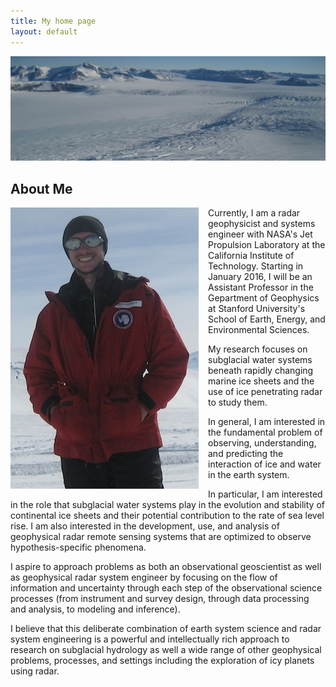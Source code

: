 ```yaml
---
title: My home page
layout: default
---
```


![Alt text](/images/ice.jpg)

## About Me

<div style="float: left;margin:0px 15px 0px 0px;"><img src="/images/picture.jpg" /> </div>

Currently, I am a radar geophysicist and systems engineer with NASA's Jet Propulsion Laboratory at the California Institute of Technology. Starting in January 2016, I will be an Assistant Professor in the Gepartment of Geophysics at Stanford University's School of Earth, Energy, and Environmental Sciences.

My research focuses on subglacial water systems beneath rapidly changing marine ice sheets and the use of ice penetrating radar to study them.  

In general, I am interested in the fundamental problem of observing, understanding, and predicting the interaction of ice and water in the earth system.  

In particular, I am interested in the role that subglacial water systems play in the evolution and stability of continental ice sheets and their potential contribution to the rate of sea level rise. I am also interested in the development, use, and analysis of geophysical radar remote sensing systems that are optimized to observe hypothesis-specific phenomena.  

I aspire to approach problems as both an observational geoscientist as well as geophysical radar system engineer by focusing on the flow of information and uncertainty through each step of the observational science processes (from instrument and survey design, through data processing and analysis, to modeling and inference). 

I believe that this deliberate combination of earth system science and radar system engineering is a powerful and intellectually rich approach to research on subglacial hydrology as well a wide range of other geophysical problems, processes, and settings including the exploration of icy planets using radar.
